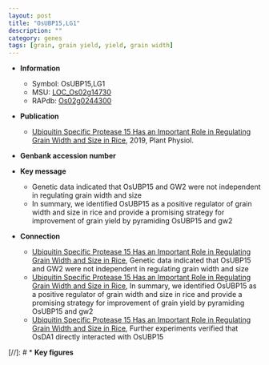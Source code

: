 ```yaml
---
layout: post
title: "OsUBP15,LG1"
description: ""
category: genes
tags: [grain, grain yield, yield, grain width]
---
```


* **Information**  
    + Symbol: OsUBP15,LG1  
    + MSU: [LOC_Os02g14730](http://rice.plantbiology.msu.edu/cgi-bin/ORF_infopage.cgi?orf=LOC_Os02g14730)  
    + RAPdb: [Os02g0244300](http://rapdb.dna.affrc.go.jp/viewer/gbrowse_details/irgsp1?name=Os02g0244300)  

* **Publication**  
    + [Ubiquitin Specific Protease 15 Has an Important Role in Regulating Grain Width and Size in Rice](http://www.ncbi.nlm.nih.gov/pubmed?term=Ubiquitin+Specific+Protease+15+Has+an+Important+Role+in+Regulating+Grain+Width+and+Size+in+Rice%5BTitle%5D), 2019, Plant Physiol.

* **Genbank accession number**  

* **Key message**  
    + Genetic data indicated that OsUBP15 and GW2 were not independent in regulating grain width and size
    + In summary, we identified OsUBP15 as a positive regulator of grain width and size in rice and provide a promising strategy for improvement of grain yield by pyramiding OsUBP15 and gw2

* **Connection**  
    + [Ubiquitin Specific Protease 15 Has an Important Role in Regulating Grain Width and Size in Rice](http://www.ncbi.nlm.nih.gov/pubmed?term=Ubiquitin+Specific+Protease+15+Has+an+Important+Role+in+Regulating+Grain+Width+and+Size+in+Rice%5BTitle%5D),  Genetic data indicated that OsUBP15 and GW2 were not independent in regulating grain width and size
    + [Ubiquitin Specific Protease 15 Has an Important Role in Regulating Grain Width and Size in Rice](http://www.ncbi.nlm.nih.gov/pubmed?term=Ubiquitin+Specific+Protease+15+Has+an+Important+Role+in+Regulating+Grain+Width+and+Size+in+Rice%5BTitle%5D),  In summary, we identified OsUBP15 as a positive regulator of grain width and size in rice and provide a promising strategy for improvement of grain yield by pyramiding OsUBP15 and gw2
    + [Ubiquitin Specific Protease 15 Has an Important Role in Regulating Grain Width and Size in Rice](http://www.ncbi.nlm.nih.gov/pubmed?term=Ubiquitin+Specific+Protease+15+Has+an+Important+Role+in+Regulating+Grain+Width+and+Size+in+Rice%5BTitle%5D),  Further experiments verified that OsDA1  directly interacted with OsUBP15

[//]: # * **Key figures**  


